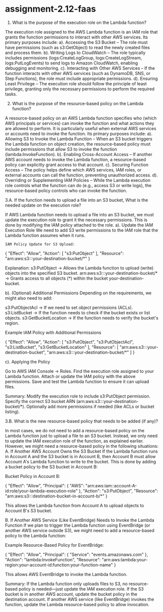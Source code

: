 # assignment-2.12-faas

1. What is the purpose of the execution role on the Lambda function?

The execution role assigned to the AWS Lambda function is an IAM role that grants the function permissions to interact with other AWS services. Its primary purposes include:
a). Accessing the S3 Bucket – The role must have permissions (such as s3:GetObject) to read the newly created files and process them.
b). Writing Logs to CloudWatch – The role typically includes permissions (logs:CreateLogGroup, logs:CreateLogStream, logs:PutLogEvents) to send
    logs to Amazon CloudWatch, enabling debugging and monitoring.
c). Interacting with Other AWS Services – If the function interacts with other AWS services (such as DynamoDB, SNS, or Step Functions), the role 
    must include appropriate permissions.
d). Ensuring Least Privilege – The execution role should follow the principle of least privilege, granting only the necessary permissions to 
    perform the required tasks.



2. What is the purpose of the resource-based policy on the Lambda function?

A resource-based policy on an AWS Lambda function specifies who (which AWS principals or services) can invoke the function and what actions they are allowed to perform. It is particularly useful when external AWS services or accounts need to invoke the function. Its primary purposes include:
a). Allowing S3 to Invoke the Lambda Function – When an S3 bucket triggers the Lambda function on object creation, the resource-based policy must 
    include permissions that allow S3 to invoke the function (lambda:InvokeFunction).
b). Enabling Cross-Account Access – If another AWS account needs to invoke the Lambda function, a resource-based policy can explicitly grant 
    access to that account.
c). Securing Function Access – The policy helps define which AWS services, IAM roles, or external accounts can call the function, preventing 
    unauthorized access.
d). Overriding or Supplementing IAM Policies – While the Lambda execution role controls what the function can do (e.g., access S3 or write logs), 
    the resource-based policy controls who can invoke the function.



3.A. If the function needs to upload a file into an S3 bucket, What is the needed update on the execution role?
   
If AWS Lambda function needs to upload a file into an S3 bucket, we must update the execution role to grant it the necessary permissions. This is done by modifying the IAM policy attached to the role.
a). Update the IAM Execution Role
    We need to add S3 write permissions to the IAM role that the Lambda function assumes when it runs.

    IAM Policy Update for S3 Upload:
   
{
    "Effect": "Allow",
    "Action": [
        "s3:PutObject"
    ],
    "Resource": "arn:aws:s3:::your-destination-bucket/*"
}

Explanation:
s3:PutObject → Allows the Lambda function to upload (write) objects into the specified S3 bucket.
arn:aws:s3:::your-destination-bucket/* → Grants access to all objects (*) within the bucket your-destination-bucket.

b). (Optional) Additional Permissions
    Depending on the requirements, we might also need to add:

s3:PutObjectAcl → If we need to set object permissions (ACLs).
s3:ListBucket → If the function needs to check if the bucket exists or list objects.
s3:GetBucketLocation → If the function needs to verify the bucket's region.

Example IAM Policy with Additional Permissions

{
    "Effect": "Allow",
    "Action": [
        "s3:PutObject",
        "s3:PutObjectAcl",
        "s3:ListBucket",
        "s3:GetBucketLocation"
    ],
    "Resource": [
        "arn:aws:s3:::your-destination-bucket",
        "arn:aws:s3:::your-destination-bucket/*"
    ]
}

c). Applying the Policy

Go to AWS IAM Console → Roles.
Find the execution role assigned to your Lambda function.
Attach or update the IAM policy with the above permissions.
Save and test the Lambda function to ensure it can upload files.

Summary:
Modify the execution role to include s3:PutObject permission.
Specify the correct S3 bucket ARN (arn:aws:s3:::your-destination-bucket/*).
Optionally add more permissions if needed (like ACLs or bucket listing).



3.B. What is the new resource-based policy that needs to be added (if any)?

In most cases, we do not need to add a resource-based policy on the Lambda function just to upload a file to an S3 bucket. Instead, we only need to update the IAM execution role of the function, as explained earlier.
However, we might need a resource-based policy in the following situations:
A. If Another AWS Account Owns the S3 Bucket
If the Lambda function runs in Account A and the S3 bucket is in Account B, then Account B must allow Account A's Lambda function to write to the bucket. This is done by adding a bucket policy to the S3 bucket in Account B:

Bucket Policy in Account B:

{
    "Effect": "Allow",
    "Principal": {
        "AWS": "arn:aws:iam::account-A-id:role/your-lambda-execution-role"
    },
    "Action": "s3:PutObject",
    "Resource": "arn:aws:s3:::destination-bucket-in-account-b/*"
}

This allows the Lambda function from Account A to upload objects to Account B's S3 bucket.

B. If Another AWS Service (Like EventBridge) Needs to Invoke the Lambda Function
If we plan to trigger the Lambda function using EventBridge (or another AWS service outside S3), we might need to add a resource-based policy to the Lambda function:

Example Resource-Based Policy for EventBridge:

{
    "Effect": "Allow",
    "Principal": {
        "Service": "events.amazonaws.com"
    },
    "Action": "lambda:InvokeFunction",
    "Resource": "arn:aws:lambda:your-region:your-account-id:function:your-function-name"
}

This allows AWS EventBridge to invoke the Lambda function.

Summary:
If the Lambda function only uploads files to S3, no resource-based policy is needed—just update the IAM execution role.
If the S3 bucket is in another AWS account, update the bucket policy in the destination account.
If another AWS service (like EventBridge) invokes the function, update the Lambda resource-based policy to allow invocation.
